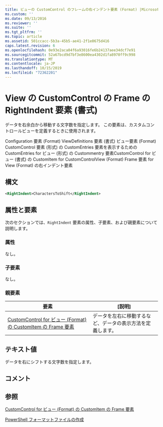 ```yaml
---
title: ビューの CustomControl のフレームの右インデント要素 (Format) |Microsoft Docs
ms.custom: ''
ms.date: 09/13/2016
ms.reviewer: ''
ms.suite: ''
ms.tgt_pltfrm: ''
ms.topic: article
ms.assetid: 501ccacc-5b3a-45b5-ae41-2f1e0675d416
caps.latest.revision: 6
ms.openlocfilehash: 0e93e2aca04f6a93016fe6b24137aee34dcf7e91
ms.sourcegitcommit: 52a67bcd9d7bf3e8600ea4302d1fa8970ff9c998
ms.translationtype: MT
ms.contentlocale: ja-JP
ms.lasthandoff: 10/15/2019
ms.locfileid: "72362201"
---
```

# <a name="rightindent-element-for-frame-for-customcontrol-for-view-format"></a>View の CustomControl の Frame の RightIndent 要素 (書式)

データを右余白から移動する文字数を指定します。 この要素は、カスタムコントロールビューを定義するときに使用されます。

Configuration 要素 (Format) ViewDefinitions 要素 (書式) ビュー要素 (Format) CustomControl 要素 (形式) の CustomEntries 要素を表示するための CustomEntries for ビュー (形式) の Custommentry 要素CustomControl for ビュー (書式) の CustomItem for CustomControlView (Format) Frame 要素 for View (Format) の右インデント要素

## <a name="syntax"></a>構文

```xml
<RightIndent>CharactersToShift</RightIndent>
```

## <a name="attributes-and-elements"></a>属性と要素

次のセクションでは、`RightIndent` 要素の属性、子要素、および親要素について説明します。

### <a name="attributes"></a>属性

なし。

### <a name="child-elements"></a>子要素

なし。

### <a name="parent-elements"></a>親要素

|要素|[説明]|
|-------------|-----------------|
|[CustomControl for ビュー (Format) の CustomItem の Frame 要素](./frame-element-for-customitem-for-customcontrol-for-view-format.md)|データを左右に移動するなど、データの表示方法を定義します。|

## <a name="text-value"></a>テキスト値

データを右にシフトする文字数を指定します。

## <a name="remarks"></a>コメント

## <a name="see-also"></a>参照

[CustomControl for ビュー (Format) の CustomItem の Frame 要素](./frame-element-for-customitem-for-customcontrol-for-view-format.md)

[PowerShell フォーマットファイルの作成](./writing-a-powershell-formatting-file.md)
